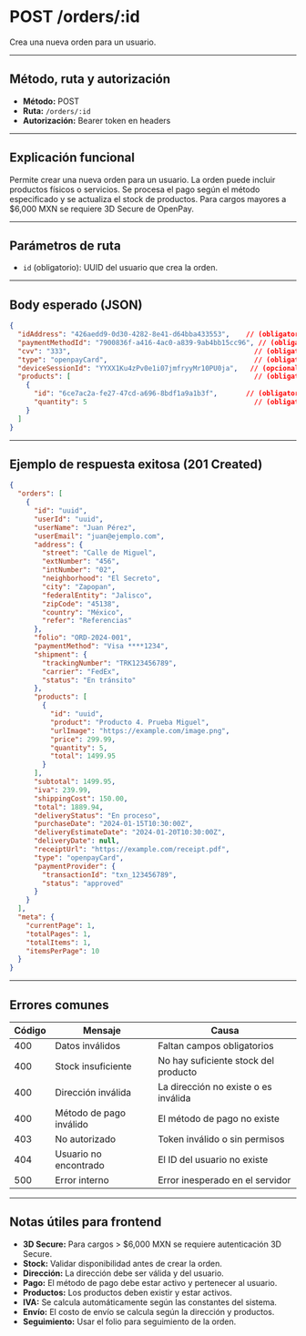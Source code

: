 # POST /orders/:id

Crea una nueva orden para un usuario.

---

## Método, ruta y autorización
- **Método:** POST
- **Ruta:** `/orders/:id`
- **Autorización:** Bearer token en headers

---

## Explicación funcional
Permite crear una nueva orden para un usuario. La orden puede incluir productos físicos o servicios. Se procesa el pago según el método especificado y se actualiza el stock de productos. Para cargos mayores a $6,000 MXN se requiere 3D Secure de OpenPay.

---

## Parámetros de ruta
- `id` (obligatorio): UUID del usuario que crea la orden.

---

## Body esperado (JSON)
```json
{
  "idAddress": "426aedd9-0d30-4282-8e41-d64bba433553",    // (obligatorio) ID de la dirección de envío
  "paymentMethodId": "7900836f-a416-4ac0-a839-9ab4bb15cc96", // (obligatorio) ID del método de pago
  "cvv": "333",                                             // (obligatorio) Código de seguridad
  "type": "openpayCard",                                    // (obligatorio) Tipo de método de pago
  "deviceSessionId": "YYXX1Ku4zPv0e1i07jmfryyMr10PU0ja",   // (opcional) ID de sesión del dispositivo
  "products": [                                             // (obligatorio) Array de productos
    {
      "id": "6ce7ac2a-fe27-47cd-a696-8bdf1a9a1b3f",       // (obligatorio) ID del producto
      "quantity": 5                                         // (obligatorio) Cantidad
    }
  ]
}
```

---

## Ejemplo de respuesta exitosa (201 Created)
```json
{
  "orders": [
    {
      "id": "uuid",
      "userId": "uuid",
      "userName": "Juan Pérez",
      "userEmail": "juan@ejemplo.com",
      "address": {
        "street": "Calle de Miguel",
        "extNumber": "456",
        "intNumber": "02",
        "neighborhood": "El Secreto",
        "city": "Zapopan",
        "federalEntity": "Jalisco",
        "zipCode": "45138",
        "country": "México",
        "refer": "Referencias"
      },
      "folio": "ORD-2024-001",
      "paymentMethod": "Visa ****1234",
      "shipment": {
        "trackingNumber": "TRK123456789",
        "carrier": "FedEx",
        "status": "En tránsito"
      },
      "products": [
        {
          "id": "uuid",
          "product": "Producto 4. Prueba Miguel",
          "urlImage": "https://example.com/image.png",
          "price": 299.99,
          "quantity": 5,
          "total": 1499.95
        }
      ],
      "subtotal": 1499.95,
      "iva": 239.99,
      "shippingCost": 150.00,
      "total": 1889.94,
      "deliveryStatus": "En proceso",
      "purchaseDate": "2024-01-15T10:30:00Z",
      "deliveryEstimateDate": "2024-01-20T10:30:00Z",
      "deliveryDate": null,
      "receiptUrl": "https://example.com/receipt.pdf",
      "type": "openpayCard",
      "paymentProvider": {
        "transactionId": "txn_123456789",
        "status": "approved"
      }
    }
  ],
  "meta": {
    "currentPage": 1,
    "totalPages": 1,
    "totalItems": 1,
    "itemsPerPage": 10
  }
}
```

---

## Errores comunes
| Código | Mensaje                        | Causa                                 |
|--------|--------------------------------|---------------------------------------|
| 400    | Datos inválidos                | Faltan campos obligatorios            |
| 400    | Stock insuficiente             | No hay suficiente stock del producto  |
| 400    | Dirección inválida             | La dirección no existe o es inválida  |
| 400    | Método de pago inválido        | El método de pago no existe           |
| 403    | No autorizado                  | Token inválido o sin permisos         |
| 404    | Usuario no encontrado          | El ID del usuario no existe           |
| 500    | Error interno                  | Error inesperado en el servidor       |

---

## Notas útiles para frontend
- **3D Secure:** Para cargos > $6,000 MXN se requiere autenticación 3D Secure.
- **Stock:** Validar disponibilidad antes de crear la orden.
- **Dirección:** La dirección debe ser válida y del usuario.
- **Pago:** El método de pago debe estar activo y pertenecer al usuario.
- **Productos:** Los productos deben existir y estar activos.
- **IVA:** Se calcula automáticamente según las constantes del sistema.
- **Envío:** El costo de envío se calcula según la dirección y productos.
- **Seguimiento:** Usar el folio para seguimiento de la orden. 